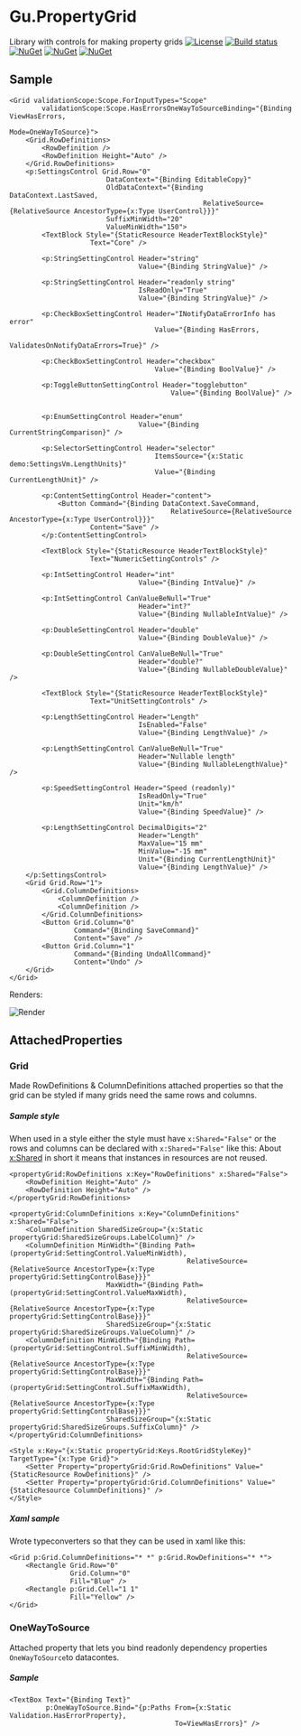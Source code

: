 # Gu.PropertyGrid
Library with controls for making property grids
[![License](https://img.shields.io/badge/license-MIT-blue.svg)](LICENSE.md)
[![Build status](https://ci.appveyor.com/api/projects/status/vhg6ru7ennq82ek7?svg=true)](https://ci.appveyor.com/project/JohanLarsson/gu-wpf-propertygrid)
[![NuGet](https://img.shields.io/nuget/v/Gu.Wpf.PropertyGrid.svg)](https://www.nuget.org/packages/Gu.Wpf.PropertyGrid/)
[![NuGet](https://img.shields.io/nuget/v/Gu.Wpf.PropertyGrid.NumericSettingControls.svg)](https://www.nuget.org/packages/Gu.Wpf.PropertyGrid.NumericSettingControls/)
[![NuGet](https://img.shields.io/nuget/v/Gu.Wpf.PropertyGrid.UnitSettingControls.svg)](https://www.nuget.org/packages/Gu.Wpf.PropertyGrid.UnitSettingControls/)

## Sample

```
<Grid validationScope:Scope.ForInputTypes="Scope"
        validationScope:Scope.HasErrorsOneWayToSourceBinding="{Binding ViewHasErrors,
                                                                        Mode=OneWayToSource}">
    <Grid.RowDefinitions>
        <RowDefinition />
        <RowDefinition Height="Auto" />
    </Grid.RowDefinitions>
    <p:SettingsControl Grid.Row="0"
                        DataContext="{Binding EditableCopy}"
                        OldDataContext="{Binding DataContext.LastSaved,
                                                RelativeSource={RelativeSource AncestorType={x:Type UserControl}}}"
                        SuffixMinWidth="20"
                        ValueMinWidth="150">
        <TextBlock Style="{StaticResource HeaderTextBlockStyle}"
                    Text="Core" />

        <p:StringSettingControl Header="string"
                                Value="{Binding StringValue}" />

        <p:StringSettingControl Header="readonly string"
                                IsReadOnly="True"
                                Value="{Binding StringValue}" />

        <p:CheckBoxSettingControl Header="INotifyDataErrorInfo has error"
                                    Value="{Binding HasErrors,
                                                    ValidatesOnNotifyDataErrors=True}" />

        <p:CheckBoxSettingControl Header="checkbox"
                                    Value="{Binding BoolValue}" />

        <p:ToggleButtonSettingControl Header="togglebutton"
                                        Value="{Binding BoolValue}" />


        <p:EnumSettingControl Header="enum"
                                Value="{Binding CurrentStringComparison}" />

        <p:SelectorSettingControl Header="selector"
                                    ItemsSource="{x:Static demo:SettingsVm.LengthUnits}"
                                    Value="{Binding CurrentLengthUnit}" />

        <p:ContentSettingControl Header="content">
            <Button Command="{Binding DataContext.SaveCommand,
                                        RelativeSource={RelativeSource AncestorType={x:Type UserControl}}}"
                    Content="Save" />
        </p:ContentSettingControl>

        <TextBlock Style="{StaticResource HeaderTextBlockStyle}"
                    Text="NumericSettingControls" />

        <p:IntSettingControl Header="int"
                                Value="{Binding IntValue}" />

        <p:IntSettingControl CanValueBeNull="True"
                                Header="int?"
                                Value="{Binding NullableIntValue}" />

        <p:DoubleSettingControl Header="double"
                                Value="{Binding DoubleValue}" />

        <p:DoubleSettingControl CanValueBeNull="True"
                                Header="double?"
                                Value="{Binding NullableDoubleValue}" />

        <TextBlock Style="{StaticResource HeaderTextBlockStyle}"
                    Text="UnitSettingControls" />

        <p:LengthSettingControl Header="Length"
                                IsEnabled="False"
                                Value="{Binding LengthValue}" />

        <p:LengthSettingControl CanValueBeNull="True"
                                Header="Nullable length"
                                Value="{Binding NullableLengthValue}" />

        <p:SpeedSettingControl Header="Speed (readonly)"
                                IsReadOnly="True"
                                Unit="km/h"
                                Value="{Binding SpeedValue}" />

        <p:LengthSettingControl DecimalDigits="2"
                                Header="Length"
                                MaxValue="15 mm"
                                MinValue="-15 mm"
                                Unit="{Binding CurrentLengthUnit}"
                                Value="{Binding LengthValue}" />
    </p:SettingsControl>
    <Grid Grid.Row="1">
        <Grid.ColumnDefinitions>
            <ColumnDefinition />
            <ColumnDefinition />
        </Grid.ColumnDefinitions>
        <Button Grid.Column="0"
                Command="{Binding SaveCommand}"
                Content="Save" />
        <Button Grid.Column="1"
                Command="{Binding UndoAllCommand}"
                Content="Undo" />
    </Grid>
</Grid>
```

Renders:

![Render](http://i.stack.imgur.com/DkWs1.gif)

## AttachedProperties
### Grid
Made RowDefinitions & ColumnDefinitions attached properties so that the grid can be styled if many grids need the same rows and columns.

##### Sample style

When used in a style either the style must have `x:Shared="False"` or the rows and columns can be declared with `x:Shared="False"` like this:
About [x:Shared](https://msdn.microsoft.com/en-us/library/aa970778(v=vs.110).aspx) in short it means that instances in resources are not reused.

```
<propertyGrid:RowDefinitions x:Key="RowDefinitions" x:Shared="False">
    <RowDefinition Height="Auto" />
    <RowDefinition Height="Auto" />
</propertyGrid:RowDefinitions>

<propertyGrid:ColumnDefinitions x:Key="ColumnDefinitions" x:Shared="False">
    <ColumnDefinition SharedSizeGroup="{x:Static propertyGrid:SharedSizeGroups.LabelColumn}" />
    <ColumnDefinition MinWidth="{Binding Path=(propertyGrid:SettingControl.ValueMinWidth),
                                            RelativeSource={RelativeSource AncestorType={x:Type propertyGrid:SettingControlBase}}}"
                        MaxWidth="{Binding Path=(propertyGrid:SettingControl.ValueMaxWidth),
                                            RelativeSource={RelativeSource AncestorType={x:Type propertyGrid:SettingControlBase}}}"
                        SharedSizeGroup="{x:Static propertyGrid:SharedSizeGroups.ValueColumn}" />
    <ColumnDefinition MinWidth="{Binding Path=(propertyGrid:SettingControl.SuffixMinWidth),
                                            RelativeSource={RelativeSource AncestorType={x:Type propertyGrid:SettingControlBase}}}"
                        MaxWidth="{Binding Path=(propertyGrid:SettingControl.SuffixMaxWidth),
                                            RelativeSource={RelativeSource AncestorType={x:Type propertyGrid:SettingControlBase}}}"
                        SharedSizeGroup="{x:Static propertyGrid:SharedSizeGroups.SuffixColumn}" />
</propertyGrid:ColumnDefinitions>

<Style x:Key="{x:Static propertyGrid:Keys.RootGridStyleKey}" TargetType="{x:Type Grid}">
    <Setter Property="propertyGrid:Grid.RowDefinitions" Value="{StaticResource RowDefinitions}" />
    <Setter Property="propertyGrid:Grid.ColumnDefinitions" Value="{StaticResource ColumnDefinitions}" />
</Style>
```

##### Xaml sample
Wrote typeconverters so that they can be used in xaml like this:

```
<Grid p:Grid.ColumnDefinitions="* *" p:Grid.RowDefinitions="* *">
    <Rectangle Grid.Row="0"
               Grid.Column="0"
               Fill="Blue" />
    <Rectangle p:Grid.Cell="1 1"
               Fill="Yellow" />
</Grid>
```

### OneWayToSource
Attached property that lets you bind readonly dependency properties `OneWayToSource`to datacontes.

##### Sample
```
<TextBox Text="{Binding Text}"
         p:OneWayToSource.Bind="{p:Paths From={x:Static Validation.HasErrorProperty},
                                         To=ViewHasErrors}" />
```
